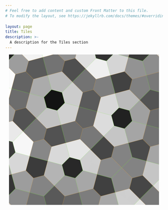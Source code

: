 ```yaml
---
# Feel free to add content and custom Front Matter to this file.
# To modify the layout, see https://jekyllrb.com/docs/themes/#overriding-theme-defaults

layout: page
title: Tiles
description: >-
  A description for the Tiles section
---
```


<p align="center">
  <img src="/Pictures/TileMesh1.jpg" alt="Tiles"/>
</p>